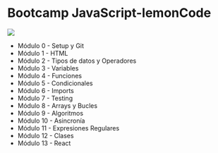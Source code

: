 # Bootcamp JavaScript-lemonCode
<img src="https://images.squarespace-cdn.com/content/v1/56cdb491a3360cdd18de5e16/1536155167931-3JJ7O74IM4QP88L0RQS9/3_200.png?format=400w](https://static1.squarespace.com/static/ta/56cdb491a3360cdd18de5e16/1079/assets/bootcamp-backend/logo.svg)https://static1.squarespace.com/static/ta/56cdb491a3360cdd18de5e16/1079/assets/bootcamp-backend/logo.svg">

<ul>
<li>Módulo 0 - Setup y Git</li>
<li>Módulo 1 - HTML</li>
<li>Módulo 2 - Tipos de datos y Operadores</li>
<li>Módulo 3 - Variables</li>
<li>Módulo 4 - Funciones</li>
<li>Módulo 5 - Condicionales</li>
<li>Módulo 6 - Imports</li>
<li>Módulo 7 - Testing</li>
<li>Módulo 8 - Arrays y Bucles</li>
<li>Módulo 9 - Algoritmos</li>
<li>Módulo 10 - Asincronía</li>
<li>Módulo 11 - Expresiones Regulares</li>
<li>Módulo 12 - Clases</li>
<li>Módulo 13 - React</li>
</ul>
